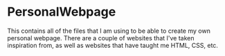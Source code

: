 # PersonalWebpage
This contains all of the files that I am using to be able to create my own 
personal webpage. There are a couple of websites that I've taken inspiration 
from, as well as websites that have taught me HTML, CSS, etc.

